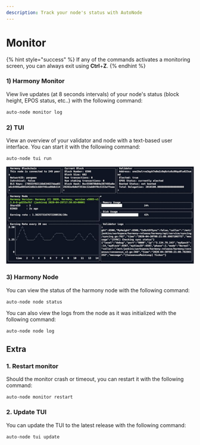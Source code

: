 ```yaml
---
description: Track your node's status with AutoNode
---
```


# Monitor

{% hint style="success" %}
If any of the commands activates a monitoring screen,  you can always exit using **Ctrl**+**Z**.
{% endhint %}

### **1\) Harmony Monitor**

View live updates \(at 8 seconds intervals\) of your node's status \(block height, EPOS status, etc..\) with the following command:

```bash
auto-node monitor log
```

### 2\) TUI

View an overview of your validator and node with a text-based user interface. You can start it with the following command:

```bash
auto-node tui run
```

![Sample of TUI](../../.gitbook/assets/image%20%2887%29.png)

### 3\) Harmony Node

You can view the status of the harmony node with the following command:

```text
auto-node node status
```

You can also view the logs from the node as it was initialized with the following command:

```text
auto-node node log
```

## Extra

### 1. Restart monitor

Should the monitor crash or timeout, you can restart it with the following command:

```text
auto-node monitor restart
```

### 2. Update TUI

You can update the TUI to the latest release with the following command:

```text
auto-node tui update
```

